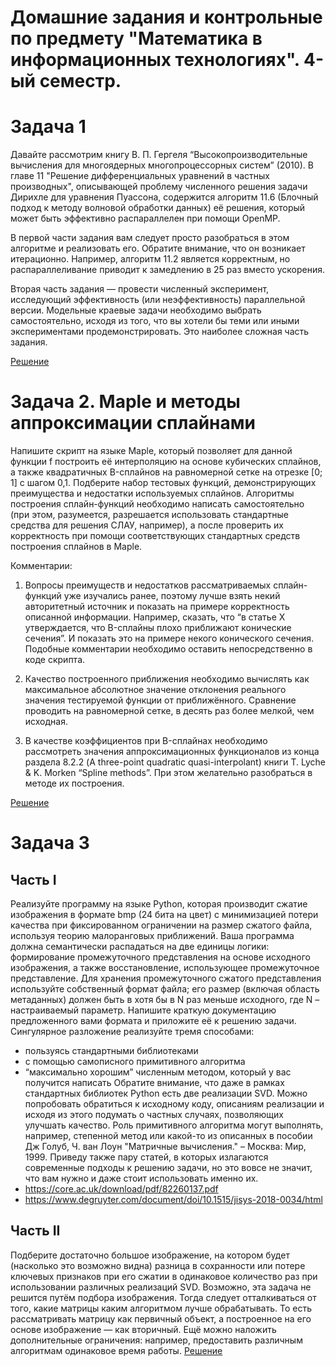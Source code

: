 # Домашние задания и контрольные по предмету "Математика в информационных технологиях". 4-ый семестр.

# Задача 1

Давайте рассмотрим книгу В. П. Гергеля “Высокопроизводительные вычисления для
многоядерных многопроцессорных систем” (2010). В главе 11 "Решение
дифференциальных уравнений в частных производных", описывающей проблему
численного решения задачи Дирихле для уравнения Пуассона, содержится алгоритм
11.6 (Блочный подход к методу волновой обработки данных) её решения, который
может быть эффективно распараллелен при помощи OpenMP.

В первой части задания вам следует просто разобраться в этом алгоритме и
реализовать его. Обратите внимание, что он возникает итерационно. Например,
алгоритм 11.2 является корректным, но распараллеливание приводит к замедлению в
25 раз вместо ускорения.

Вторая часть задания — провести численный эксперимент, исследующий
эффективность (или неэффективность) параллельной версии. Модельные краевые
задачи необходимо выбрать самостоятельно, исходя из того, что вы хотели бы теми
или иными экспериментами продемонстрировать. Это наиболее сложная часть
задания.

[Решение](https://github.com/Salvatore112/Numerical-Methods-HW/tree/Task1/Task1)

# Задача 2. Maple и методы аппроксимации сплайнами
Напишите скрипт на языке Maple, который позволяет для данной функции f построить
её интерполяцию на основе кубических сплайнов, а также квадратичных B-сплайнов на
равномерной сетке на отрезке [0; 1] c шагом 0,1. Подберите набор тестовых функций,
демонстрирующих преимущества и недостатки используемых сплайнов.
Алгоритмы построения сплайн-функций необходимо написать самостоятельно (при
этом, разумеется, разрешается использовать стандартные средства для решения
СЛАУ, например), а после проверить их корректность при помощи соответствующих
стандартных средств построения сплайнов в Maple.

Комментарии:
1) Вопросы преимуществ и недостатков рассматриваемых сплайн-функций уже изучались
ранее, поэтому лучше взять некий авторитетный источник и показать на примере
корректность описанной информации. Например, сказать, что “в статье X утверждается,
что B-сплайны плохо приближают конические сечения”. И показать это на примере
некого конического сечения. Подобные комментарии необходимо оставить
непосредственно в коде скрипта.

2) Качество построенного приближения необходимо вычислять как максимальное
абсолютное значение отклонения реального значения тестируемой функции от
приближённого. Сравнение проводить на равномерной сетке, в десять раз более
мелкой, чем исходная.

3) В качестве коэффициентов при B-сплайнах необходимо рассмотреть значения
аппроксимационных функционалов из конца раздела 8.2.2 (A three-point quadratic
quasi-interpolant) книги T. Lyche & K. Morken “Spline methods”. При этом желательно
разобраться в методе их построения.

[Решение](https://github.com/Salvatore112/Numerical-Methods-HW/tree/Task2/Task2)

# Задача 3

## Часть I
Реализуйте программу на языке Python, которая производит сжатие изображения в формате bmp (24
бита на цвет) с минимизацией потери качества при фиксированном ограничении на размер сжатого
файла, используя теорию малоранговых приближений. Ваша программа должна семантически
распадаться на две единицы логики: формирование промежуточного представления на основе
исходного изображения, а также восстановление, использующее промежуточное представление.
Для хранения промежуточного сжатого представления используйте собственный формат файла; его
размер (включая область метаданных) должен быть в хотя бы в N раз меньше исходного, где N –
настраиваемый параметр. Напишите краткую документацию предложенного вами формата и
приложите её к решению задачи.
Сингулярное разложение реализуйте тремя способами:
- пользуясь стандартными библиотеками
- с помощью самописного примитивного алгоритма
- “максимально хорошим” численным методом, который у вас получится написать
Обратите внимание, что даже в рамках стандартных библиотек Python есть две реализации SVD.
Можно попробовать обратиться к исходному коду, описаниям реализации и исходя из этого
подумать о частных случаях, позволяющих улучшать качество.
Роль примитивного алгоритма могут выполнять, например, степенной метод или какой-то из
описанных в пособии Дж Голуб, Ч. ван Лоун "Матричные вычисления." – Москва: Мир, 1999.
Приведу также пару статей, в которых излагаются современные подходы к решению задачи, но это
вовсе не значит, что вам нужно и даже стоит использовать именно их.
- https://core.ac.uk/download/pdf/82260137.pdf
- https://www.degruyter.com/document/doi/10.1515/jisys-2018-0034/html
 
## Часть II
Подберите достаточно большое изображение, на котором будет (насколько это возможно видна)
разница в сохранности или потере ключевых признаков при его сжатии в одинаковое количество
раз при использовании различных реализаций SVD.
Возможно, эта задача не решится путём подбора изображения. Тогда следует отталкиваться от того,
какие матрицы каким алгоритмом лучше обрабатывать. То есть рассматривать матрицу как
первичный объект, а построенное на его основе изображение — как вторичный. Ещё можно
наложить дополнительные ограничения: например, предоставить различным алгоритмам
одинаковое время работы.
[Решение](https://github.com/Salvatore112/Numerical-Methods-HW/tree/Task3/Task3)

